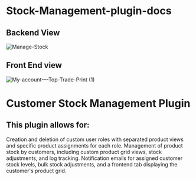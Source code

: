 # Stock-Management-plugin-docs
## Backend View
![Manage-Stock](https://github.com/nandydev/Stock-Management-plugin-docs/assets/164607559/a243a6b2-4d39-46b8-b9ba-80e5f6d799f8)


## Front End view
![My-account-–-Top-Trade-Print (1)](https://github.com/nandydev/Stock-Management-plugin-docs/assets/164607559/e3f576dd-505d-4cd5-82a4-32fb717f1ee5)

# Customer Stock Management Plugin

## This plugin allows for:

Creation and deletion of custom user roles with separated product views and specific product assignments for each role.
Management of product stock by customers, including custom product grid views, stock adjustments, and log tracking.
Notification emails for assigned customer stock levels, bulk stock adjustments, and a frontend tab displaying the customer's product grid.
